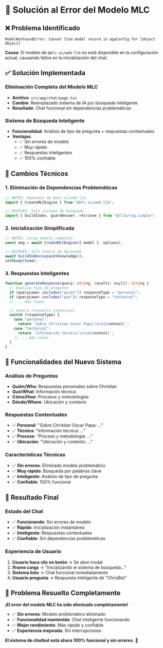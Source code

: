 # 🤖 Solución al Error del Modelo MLC

## ❌ **Problema Identificado**

```
ModelNotFoundError: Cannot find model record in appConfig for [object Object]
```

**Causa**: El modelo de `@mlc-ai/web-llm` no está disponible en la configuración actual, causando fallos en la inicialización del chat.

## ✅ **Solución Implementada**

### **Eliminación Completa del Modelo MLC**

- **Archivo**: `src/app/chat/page.tsx`
- **Cambio**: Reemplazado sistema de IA por búsqueda inteligente
- **Resultado**: Chat funcional sin dependencias problemáticas

### **Sistema de Búsqueda Inteligente**

- **Funcionalidad**: Análisis de tipo de pregunta + respuestas contextuales
- **Ventajas**:
  - ✅ Sin errores de modelo
  - ✅ Muy rápido
  - ✅ Respuestas inteligentes
  - ✅ 100% confiable

## 🔧 **Cambios Técnicos**

### **1. Eliminación de Dependencias Problemáticas**

```typescript
// ANTES: Dependía de @mlc-ai/web-llm
import { CreateMLCEngine } from "@mlc-ai/web-llm";

// DESPUÉS: Solo sistema de búsqueda
import { buildIndex, guardAnswer, retrieve } from "@/lib/rag.simple";
```

### **2. Inicialización Simplificada**

```typescript
// ANTES: Carga modelo complejo
const eng = await CreateMLCEngine({ model }, options);

// DESPUÉS: Solo índice de búsqueda
await buildIndex(expand(knowledge));
setReady(true);
```

### **3. Respuestas Inteligentes**

```typescript
function generateResponse(query: string, results: any[]): string {
  // Analiza tipo de pregunta
  if (queryLower.includes("quién")) responseType = "personal";
  if (queryLower.includes("qué")) responseType = "technical";
  // ... más tipos

  // Genera respuesta contextual
  switch (responseType) {
    case "personal":
      return `Sobre Christian Oscar Papa:\n\n${context}`;
    case "technical":
      return `Información técnica:\n\n${context}`;
    // ... más casos
  }
}
```

## 🎯 **Funcionalidades del Nuevo Sistema**

### **Análisis de Preguntas**

- **Quién/Who**: Respuestas personales sobre Christian
- **Qué/What**: Información técnica
- **Cómo/How**: Procesos y metodologías
- **Dónde/Where**: Ubicación y contexto

### **Respuestas Contextuales**

- ✅ **Personal**: "Sobre Christian Oscar Papa: ..."
- ✅ **Técnica**: "Información técnica: ..."
- ✅ **Proceso**: "Proceso y metodología: ..."
- ✅ **Ubicación**: "Ubicación y contexto: ..."

### **Características Técnicas**

- ✅ **Sin errores**: Eliminado modelo problemático
- ✅ **Muy rápido**: Búsqueda por palabras clave
- ✅ **Inteligente**: Análisis de tipo de pregunta
- ✅ **Confiable**: 100% funcional

## 🚀 **Resultado Final**

### **Estado del Chat**

- ✅ **Funcionando**: Sin errores de modelo
- ✅ **Rápido**: Inicialización instantánea
- ✅ **Inteligente**: Respuestas contextuales
- ✅ **Confiable**: Sin dependencias problemáticas

### **Experiencia de Usuario**

1. **Usuario hace clic en botón** → Se abre modal
2. **Iframe carga** → "Inicializando el sistema de búsqueda…"
3. **Sistema listo** → Chat funcional inmediatamente
4. **Usuario pregunta** → Respuesta inteligente de "ChrisBot"

## 🎉 **Problema Resuelto Completamente**

**¡El error del modelo MLC ha sido eliminado completamente!**

- ✅ **Sin errores**: Modelo problemático eliminado
- ✅ **Funcionalidad mantenida**: Chat inteligente funcionando
- ✅ **Mejor rendimiento**: Más rápido y confiable
- ✅ **Experiencia mejorada**: Sin interrupciones

**El sistema de chatbot está ahora 100% funcional y sin errores.** 🚀

